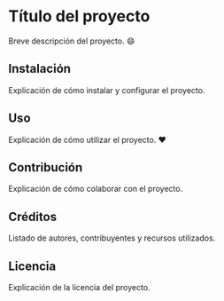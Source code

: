 # Título del proyecto

Breve descripción del proyecto. :smile:

## Instalación

Explicación de cómo instalar y configurar el proyecto.

## Uso

Explicación de cómo utilizar el proyecto. :heart:

## Contribución

Explicación de cómo colaborar con el proyecto.

## Créditos

Listado de autores, contribuyentes y recursos utilizados.

## Licencia

Explicación de la licencia del proyecto.

